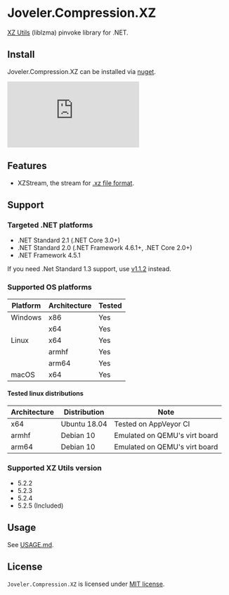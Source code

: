 # Joveler.Compression.XZ

[XZ Utils](https://tukaani.org/xz/) (liblzma) pinvoke library for .NET.

## Install

Joveler.Compression.XZ can be installed via [nuget](https://www.nuget.org/packages/Joveler.Compression.XZ/).

[![NuGet](https://buildstats.info/nuget/Joveler.Compression.XZ)](https://www.nuget.org/packages/Joveler.Compression.XZ)

## Features

- XZStream, the stream for [.xz file format](https://tukaani.org/xz/xz-file-format.txt).

## Support

### Targeted .NET platforms

- .NET Standard 2.1 (.NET Core 3.0+)
- .NET Standard 2.0 (.NET Framework 4.6.1+, .NET Core 2.0+)
- .NET Framework 4.5.1

If you need .Net Standard 1.3 support, use [v1.1.2](https://www.nuget.org/packages/Joveler.Compression.XZ/1.1.2) instead.

### Supported OS platforms

| Platform | Architecture | Tested |
|----------|--------------|--------|
| Windows  | x86          | Yes    |
|          | x64          | Yes    |
| Linux    | x64          | Yes    |
|          | armhf        | Yes    |
|          | arm64        | Yes    |
| macOS    | x64          | Yes    |

#### Tested linux distributions

| Architecture  | Distribution | Note |
|---------------|--------------|------|
| x64           | Ubuntu 18.04 | Tested on AppVeyor CI         |
| armhf         | Debian 10    | Emulated on QEMU's virt board |
| arm64         | Debian 10    | Emulated on QEMU's virt board |

### Supported XZ Utils version

- 5.2.2
- 5.2.3
- 5.2.4
- 5.2.5 (Included)

## Usage

See [USAGE.md](./USAGE.md).

## License

`Joveler.Compression.XZ` is licensed under [MIT license](./LICENSE).
